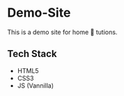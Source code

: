 # Demo-Site
This is a demo site for home 🏡 tutions.

## Tech Stack 

- HTML5
- CSS3
- JS (Vannilla)
